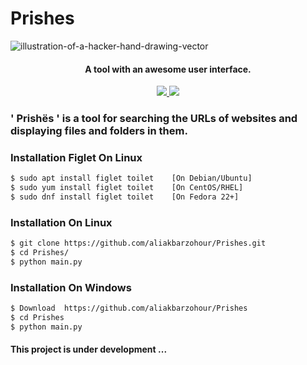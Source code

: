 # Prishes

![illustration-of-a-hacker-hand-drawing-vector](https://user-images.githubusercontent.com/71524940/135651027-2720f2ac-75ea-437c-8272-3f2cb36ca68c.jpg)

<h4 align="center">A tool with an awesome user interface.</h4>

<p align="center">
  <a href="http://python.org">
    <img src="https://img.shields.io/badge/python-v3.9-blue">
  </a>
  
  <a href="https://www.microsoft.com/de-de/">
    <img src="https://img.shields.io/badge/platform-Linux-red">
  </a>
</p>

### ' Prishës ' is a tool for searching the URLs of websites and displaying files and folders in them.

### Installation Figlet On Linux

```bash
$ sudo apt install figlet toilet    [On Debian/Ubuntu]
$ sudo yum install figlet toilet    [On CentOS/RHEL]
$ sudo dnf install figlet toilet    [On Fedora 22+]
```


### Installation On Linux

```bash
$ git clone https://github.com/aliakbarzohour/Prishes.git
$ cd Prishes/
$ python main.py
``` 


### Installation On Windows

```bash
$ Download  https://github.com/aliakbarzohour/Prishes
$ cd Prishes
$ python main.py
```



#### This project is under development ...
